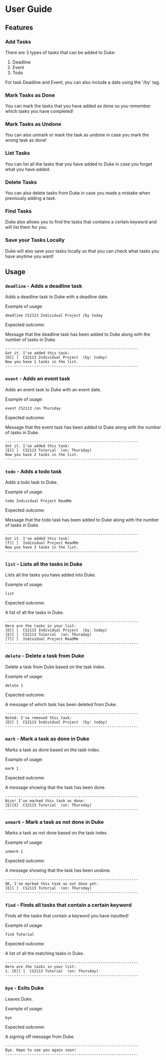 # User Guide

## Features 

### Add Tasks

There are 3 types of tasks that can be added to Duke:
1. Deadline
2. Event
3. Todo

For task Deadline and Event, you can also include a date using the '/by' tag.

### Mark Tasks as Done

You can mark the tasks that you have added as done so you remember which tasks you have completed!

### Mark Tasks as Undone

You can also unmark or mark the task as undone in case you mark the wrong task as done!

### List Tasks

You can list all the tasks that you have added to Duke in case you forget what you have added.

### Delete Tasks

You can also delete tasks from Duke in case you made a mistake when previously adding a task.

### Find Tasks

Duke also allows you to find the tasks that contains a certain keyword and will list them for you.

### Save your Tasks Locally

Duke will also save your tasks locally so that you can check what tasks you have anytime you want!

## Usage

### `deadline` - Adds a deadline task

Adds a deadline task to Duke with a deadline date.

Example of usage: 

`deadline CS2113 Individual Project /by today`

Expected outcome:

Message that the deadline task has been added to Duke along with the number of tasks in Duke.

```
------------------------------------------------------------
Got it. I've added this task:
[D][ ]  CS2113 Individual Project  (by: today)
Now you have 1 tasks in the list.
------------------------------------------------------------
```


### `event` - Adds an event task

Adds an event task to Duke with an event date.

Example of usage:

`event CS2113 /on Thursday`

Expected outcome:

Message that the event task has been added to Duke along with the number of tasks in Duke.

```
------------------------------------------------------------
Got it. I've added this task:
[E][ ]  CS2113 Tutorial  (on: Thursday)
Now you have 2 tasks in the list.
------------------------------------------------------------
```

### `todo` - Adds a todo task

Adds a todo task to Duke.

Example of usage:

`todo Individual Project ReadMe`

Expected outcome:

Message that the todo task has been added to Duke along with the number of tasks in Duke.

```
------------------------------------------------------------
Got it. I've added this task:
[T][ ]  Individual Project ReadMe
Now you have 3 tasks in the list.
------------------------------------------------------------
```

### `list` - Lists all the tasks in Duke

Lists all the tasks you have added into Duke.

Example of usage:

`list`

Expected outcome:

A list of all the tasks in Duke.

```
------------------------------------------------------------
Here are the tasks in your list:
[D][ ]  CS2113 Individual Project  (by: today)
[E][ ]  CS2113 Tutorial  (on: Thuraday)
[T][ ]  Individual Project ReadMe
------------------------------------------------------------
```

### `delete` - Delete a task from Duke

Delete a task from Duke based on the task index.

Example of usage:

`delete 1`

Expected outcome:

A message of which task has been deleted from Duke.

```
------------------------------------------------------------
Noted. I've removed this task:
[D][ ]  CS2113 Individual Project  (by: today)
------------------------------------------------------------
```

### `mark` - Mark a task as done in Duke

Marks a task as done based on the task index.

Example of usage:

`mark 1`

Expected outcome:

A message showing that the task has been done.

```
------------------------------------------------------------
Nice! I've marked this task as done:
[E][X]  CS2113 Tutorial  (on: Thursday)
------------------------------------------------------------
```

### `unmark` - Mark a task as not done in Duke

Marks a task as not done based on the task index.

Example of usage:

`unmark 1`

Expected outcome:

A message showing that the task has been undone.

```
------------------------------------------------------------
OK, I've marked this task as not done yet:
[E][ ]  CS2113 Tutorial  (on: Thursday)
------------------------------------------------------------
```

### `find` - Finds all tasks that contain a certain keyword

Finds all the tasks that contain a keyword you have inputted!

Example of usage:

`find Tutorial`

Expected outcome:

A list of all the matching tasks in Duke.

```
------------------------------------------------------------
Here are the tasks in your list:
1. [E][ ]  CS2113 Tutorial  (on: Thursday)
------------------------------------------------------------
```

### `bye` - Exits Duke

Leaves Duke.

Example of usage:

`bye`

Expected outcome:

A signing off message from Duke.

```
------------------------------------------------------------
Bye. Hope to see you again soon!
------------------------------------------------------------
```
